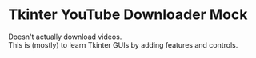 # Tkinter YouTube Downloader Mock

Doesn't actually download videos.
<br> This is (mostly) to learn Tkinter GUIs by adding features and controls.
